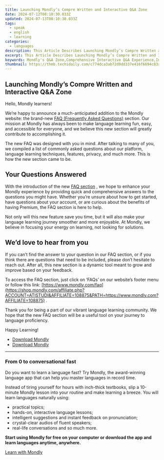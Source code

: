 ```yaml
---
title: Launching Mondly’s Compre Written and Interactive Q&A Zone
date: 2024-07-12T08:10:30.033Z
updated: 2024-07-13T08:10:30.033Z
tags:
  - speak
  - english
  - learning
categories:
  - languages
description: This Article Describes Launching Mondly’s Compre Written and Interactive Q&A Zone
excerpt: This Article Describes Launching Mondly’s Compre Written and Interactive Q&A Zone
keywords: Mondly's Q&A Zone,Comprehensive Interactive Q&A Experience,Interactive Question & Answer Features,Mondly's Engaging Educational Tools,Enhanced User Experience with Q&A Solutions,Interactive Learning Through Question & Answer,Instant Feedback Interactive Zone
thumbnail: https://thmb.techidaily.com/c774dca3ab72d0dd337e416f6694c83a3258e570406ced6f2d33110479fdae4a.jpg
---
```


## Launching Mondly’s Compre Written and Interactive Q&A Zone

Hello, Mondly learners!

 We’re happy to announce a much-anticipated addition to the Mondly website: the brand-new [FAQ (Frequently Asked Questions)](https://shop.mondly.com/affiliate.php?ACCOUNT=ATISTUDI&AFFILIATE=108875&PATH=https://www.mondly.com?AFFILIATE=108875) section. Our mission at Mondly has always been to make language learning fun, easy, and accessible for everyone, and we believe this new section will greatly contribute to accomplishing it.

 The new FAQ was designed with you in mind. After talking to many of you, we compiled a list of commonly asked questions about our platform, language learning techniques, features, privacy, and much more. This is how the new section came to be.

## Your Questions Answered

 With the introduction of the new [FAQ section](https://shop.mondly.com/affiliate.php?ACCOUNT=ATISTUDI&AFFILIATE=108875&PATH=https://www.mondly.com?AFFILIATE=108875) , we hope to enhance your Mondly experience by providing quick and comprehensive answers to the questions you might have. Whether you’re unsure about how to get started, have questions about your account, or are curious about the benefits of having Premium, the FAQ section is here to help.

 Not only will this new feature save you time, but it will also make your language learning journey smoother and more enjoyable. At Mondly, we believe in focusing your energy on learning, not looking for solutions.

## We’d love to hear from you

 If you can’t find the answer to your question in our FAQ section, or if you think there are questions that need to be included, please don’t hesitate to reach out. After all, this new section is a dynamic tool meant to grow and improve based on your feedback.

 To access the FAQ section, just click on ‘FAQs’ on our website’s footer menu or follow this link: [https://www.mondly.com/faq](https://shop.mondly.com/affiliate.php?ACCOUNT=ATISTUDI&AFFILIATE=108875&PATH=https://www.mondly.com?AFFILIATE=108875) .

 Thank you for being a part of our vibrant language learning community. We hope that the new FAQ section will be a useful tool on your journey to language proficiency.

Happy Learning!

* [Download Mondly](https://www.facebook.com/sharer/sharer.php?u=https%3A%2F%2Fwww.mondly.com%2Fblog%2Fmondly-faq%2F&t=Introducing+Mondly%E2%80%99s+New+FAQ+Section "Share on Facebook")
* [Download Mondly](https://shop.mondly.com/affiliate.php?ACCOUNT=ATISTUDI&AFFILIATE=108875&PATH=https://www.mondly.com?AFFILIATE=108875)

---

### From 0 to conversational fast

 Do you want to learn a language fast? Try Mondly, the award-winning language app that can help you master languages in record time.

 Instead of tiring yourself for hours with inch-thick textbooks, slip a 10-minute Mondly lesson into your routine and make learning a breeze. You will learn languages naturally using:

* practical topics;
* hands-on, interactive language lessons;
* intelligent suggestions and instant feedback on pronunciation;
* crystal-clear audios of fluent speakers;
* real-life conversations and so much more.

 **Start using Mondly for free on your computer or download the app and learn languages anytime, anywhere.**

[Learn with Mondly](https://adjt.mondly.com/5ixfg4k?campaign=blog-post-id-8297&fallback=https%3A%2F%2Fapp.mondly.com%3Futm%5Fmedium%3Dblog%5Fblog-post-id-8297%26utm%5Fsource%3Dblog-post-id-8297&redirect%5Fmacos=https%3A%2F%2Fapp.mondly.com%3Futm%5Fmedium%3Dblog%5Fblog-post-id-8297%26utm%5Fsource%3Dblog-post-id-8297&redirect%5Fandroid=https%3A%2F%2Fplay.google.com%2Fstore%2Fapps%2Fdetails%3Fid%3Dcom.atistudios.mondly.languages%3Futm%5Fmedium%3Dblog%5Fblog-post-id-8297%26utm%5Fsource%3Dblog-post-id-8297&redirect%5Fios=https%3A%2F%2Fapps.apple.com%2Fapp%2Fapple-store%2Fid987873536%3Fpt%3D78954800%26ct%3Dblog-post-id-8297%26mt%3D8 "Learn with Mondly")

<ins class="adsbygoogle"
     style="display:block"
     data-ad-format="autorelaxed"
     data-ad-client="ca-pub-7571918770474297"
     data-ad-slot="1223367746"></ins>



<ins class="adsbygoogle"
     style="display:block"
     data-ad-client="ca-pub-7571918770474297"
     data-ad-slot="8358498916"
     data-ad-format="auto"
     data-full-width-responsive="true"></ins>




